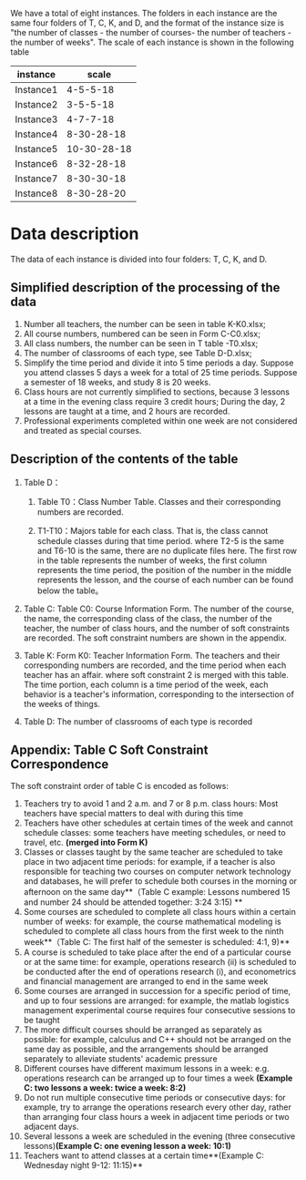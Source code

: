 

We have a total of eight instances. The folders in each instance are the same four folders of T, C, K, and D, and the format of the instance size is "the number of classes - the number of courses- the number of teachers - the number of weeks".
The scale of each instance is shown in the following table

| instance | scale |
|  ----  | ----  |
| Instance1  | 4-5-5-18 |
| Instance2  | 3-5-5-18 |
| Instance3  | 4-7-7-18 |
| Instance4  | 8-30-28-18 |
| Instance5  | 10-30-28-18 |
| Instance6  | 8-32-28-18 |
| Instance7  | 8-30-30-18 |
| Instance8  | 8-30-28-20 |


# Data description

The data of each instance is divided into four folders: T, C, K, and D.

## Simplified description of the processing of the data

1. Number all teachers, the number can be seen in table K-K0.xlsx;
2. All course numbers, numbered can be seen in Form C-C0.xlsx;
3. All class numbers, the number can be seen in T table -T0.xlsx;
4. The number of classrooms of each type, see Table D-D.xlsx;
5. Simplify the time period and divide it into 5 time periods a day. Suppose you attend classes 5 days a week for a total of 25 time periods. Suppose a semester of 18 weeks, and study 8 is 20 weeks.
6. Class hours are not currently simplified to sections, because 3 lessons at a time in the evening class require 3 credit hours; During the day, 2 lessons are taught at a time, and 2 hours are recorded.
7. Professional experiments completed within one week are not considered and treated as special courses.

## Description of the contents of the table

1. Table D：

   1. Table T0：Class Number Table. Classes and their corresponding numbers are recorded.

   2. T1-T10：Majors table for each class. That is, the class cannot schedule classes during that time period. where T2-5 is the same and T6-10 is the same, there are no duplicate files here. The first row in the table represents the number of weeks, the first column represents the time period, the position of the number in the middle represents the lesson, and the course of each number can be found below the table。
2. Table C: Table C0: Course Information Form. The number of the course, the name, the corresponding class of the class, the number of the teacher, the number of class hours, and the number of soft constraints are recorded. The soft constraint numbers are shown in the appendix.
3. Table K: Form K0: Teacher Information Form. The teachers and their corresponding numbers are recorded, and the time period when each teacher has an affair. where soft constraint 2 is merged with this table. The time portion, each column is a time period of the week, each behavior is a teacher's information, corresponding to the intersection of the weeks of things.
4. Table D: The number of classrooms of each type is recorded

## Appendix: Table C Soft Constraint Correspondence

The soft constraint order of table C is encoded as follows:

1. Teachers try to avoid 1 and 2 a.m. and 7 or 8 p.m. class hours: Most teachers have special matters to deal with during this time 
2. Teachers have other schedules at certain times of the week and cannot schedule classes: some teachers have meeting schedules, or need to travel, etc. **(merged into Form K)**
3. Classes or classes taught by the same teacher are scheduled to take place in two adjacent time periods: for example, if a teacher is also responsible for teaching two courses on computer network technology and databases, he will prefer to schedule both courses in the morning or afternoon on the same day**（Table C example: Lessons numbered 15 and number 24 should be attended together: 3:24 3:15) **
4. Some courses are scheduled to complete all class hours within a certain number of weeks: for example, the course mathematical modeling is scheduled to complete all class hours from the first week to the ninth week**（Table C: The first half of the semester is scheduled: 4:1, 9)**
2. A course is scheduled to take place after the end of a particular course or at the same time: for example, operations research (ii) is scheduled to be conducted after the end of operations research (i), and econometrics and financial management are arranged to end in the same week
3. Some courses are arranged in succession for a specific period of time, and up to four sessions are arranged: for example, the matlab logistics management experimental course requires four consecutive sessions to be taught
7. The more difficult courses should be arranged as separately as possible: for example, calculus and C++ should not be arranged on the same day as possible, and the arrangements should be arranged separately to alleviate students' academic pressure
2. Different courses have different maximum lessons in a week: e.g. operations research can be arranged up to four times a week **(Example C: two lessons a week: twice a week: 8:2)**
3. Do not run multiple consecutive time periods or consecutive days: for example, try to arrange the operations research every other day, rather than arranging four class hours a week in adjacent time periods or two adjacent days.
10. Several lessons a week are scheduled in the evening (three consecutive lessons)**(Example C: one evening lesson a week: 10:1)**
2. Teachers want to attend classes at a certain time**(Example C: Wednesday night 9-12: 11:15)**
